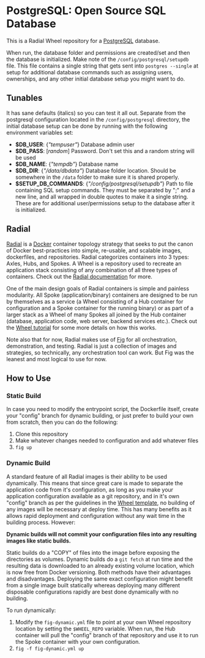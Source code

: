 # PostgreSQL: Open Source SQL Database

This is a Radial Wheel repository for a [PostgreSQL][postgres] database.

When run, the database folder and permissions are created/set and then the
database is initialized. Make note of the `/config/postgresql/setupdb` file.
This file contains a single string that gets sent into `postgres --single` at
setup for additional database commands such as assigning users, ownerships, and
any other initial database setup you might want to do.

[postgres]: http://www.postgresql.org/

## Tunables

It has sane defaults (italics) so you can test it all out. Separate from the postgresql
configuration located in the `/config/postgresql` directory, the initial
database setup can be done by running with the following environment variables
set:

  - **$DB_USER**: {_"tempuser"_} Database admin user
  - **$DB_PASS**: [_random_] Password. Don't set this and a random string will
    be used
  - **$DB_NAME**: {_"tempdb"_} Database name
  - **$DB_DIR**: {_"/data/dbdata"_} Database folder location. Should be
    somewhere in the `/data` folder to make sure it is shared properly.
  - **$SETUP_DB_COMMANDS**: {_"/config/postgresql/setupdb"_} Path to file
    containing SQL setup commands. They must be separated by ";" and a new line,
    and all wrapped in double quotes to make it a single string. These are for
    additional user/permissions setup to the database after it is initialized. 

## Radial

[Radial][radial] is a [Docker][docker] container topology strategy that
seeks to put the canon of Docker best-practices into simple, re-usable, and
scalable images, dockerfiles, and repositories. Radial categorizes containers
into 3 types: Axles, Hubs, and Spokes. A Wheel is a repository used to recreate
an application stack consisting of any combination of all three types of
containers. Check out the [Radial documentation][radialdocs] for more.

One of the main design goals of Radial containers is simple and painless
modularity. All Spoke (application/binary) containers are designed to be run by
themselves as a service (a Wheel consisting of a Hub container for configuration
and a Spoke container for the running binary) or as part of a larger stack as a
Wheel of many Spokes all joined by the Hub container (database, application
code, web server, backend services etc.). Check out the [Wheel
tutorial][wheel-template] for some more details on how this works.

Note also that for now, Radial makes use of [Fig][fig] for all orchestration,
demonstration, and testing. Radial is just a collection of images and
strategies, so technically, any orchestration tool can work. But Fig was the
leanest and most logical to use for now. 

[wheel-template]: https://github.com/radial/template-wheel
[fig]: http://www.fig.sh
[docker]: http://docker.io/
[radial]: https://github.com/radial
[radialdocs]: http://radial.viewdocs.io/docs

## How to Use
### Static Build

In case you need to modify the entrypoint script, the Dockerfile itself, create
your "config" branch for dynamic building, or just prefer to build your own from
scratch, then you can do the following:

1. Clone this repository
2. Make whatever changes needed to configuration and add whatever files
3. `fig up`

### Dynamic Build

A standard feature of all Radial images is their ability to be used dynamically.
This means that since great care is made to separate the application code from
it's configuration, as long as you make your application configuration available
as a git repository, and in it's own "config" branch as per the guidelines in
the [Wheel template][wheel-template], no building of any images will be
necessary at deploy time. This has many benefits as it allows rapid deployment
and configuration without any wait time in the building process. However:

**Dynamic builds will not commit your configuration files into any
resulting images like static builds.**

Static builds do a "COPY" of files into the image before exposing the
directories as volumes. Dynamic builds do a `git fetch` at run time and the
resulting data is downloaded to an already existing volume location, which is
now free from Docker versioning. Both methods have their advantages and
disadvantages. Deploying the same exact configuration might benefit from a
single image built statically whereas deploying many different disposable 
configurations rapidly are best done dynamically with no building.

To run dynamically:

1. Modify the `fig-dynamic.yml` file to point at your own Wheel repository
   location by setting the `$WHEEL_REPO` variable. When run, the Hub container
   will pull the "config" branch of that repository and use it to run the Spoke
   container with your own configuration.
3. `fig -f fig-dynamic.yml up`
